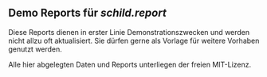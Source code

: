 ## Demo Reports für _schild.report_

Diese Reports dienen in erster Linie Demonstrationszwecken und werden nicht allzu
oft aktualisiert. Sie dürfen gerne als Vorlage für weitere Vorhaben genutzt werden.

Alle hier abgelegten Daten und Reports unterliegen der freien MIT-Lizenz.